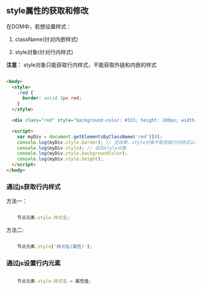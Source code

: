 ## style属性的获取和修改

在DOM中，若想设置样式：

1) className(针对内嵌样式)

2) style对象(针对行内样式)


**注意**： style对象只能获取行内样式，不能获取外链和内嵌的样式

```html

<body>
  <style>
    .red {
      border: solid 2px red;
    }   
  </style>

  <div class="red" style="background-color: #333; height: 200px; width: 200px"></div>

  <script>
    var myDiv = document.getElementsByClassName('red')[0];
    console.log(myDiv.style.border); // 无结果，style对象不能获取行内样式以外的样式
    console.log(myDiv.style); // 返回style对象
    console.log(myDiv.style.backgroundColor); 
    console.log(myDiv.style.height);
  </script>
</body>

```


### 通过js获取行内样式

方法一： 

```javascript

    节点元素.style.样式名;

```

方法二: 

```javascript

    节点元素.style['样式名(属性)'];

```

### 通过js设置行内元素

```javascript

    节点元素.style.样式名 = 属性值;

```